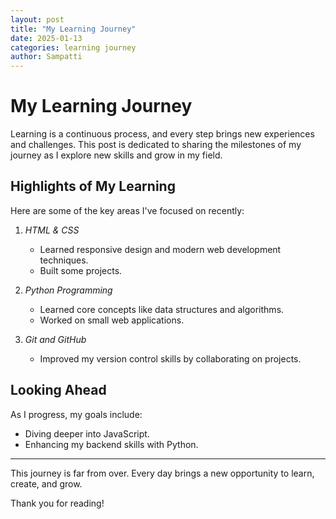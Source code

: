 ```yaml
---
layout: post
title: "My Learning Journey"
date: 2025-01-13
categories: learning journey
author: Sampatti
---
```


# My Learning Journey

Learning is a continuous process, and every step brings new experiences and challenges. This post is dedicated to sharing the milestones of my journey as I explore new skills and grow in my field.

## Highlights of My Learning
Here are some of the key areas I've focused on recently:

1. *HTML & CSS*
   - Learned responsive design and modern web development techniques.
   - Built some projects.

2. *Python Programming*
   - Learned core concepts like data structures and algorithms.
   - Worked on small web applications.

3. *Git and GitHub*
   - Improved my version control skills by collaborating on projects.

## Looking Ahead
As I progress, my goals include:
- Diving deeper into JavaScript. 
- Enhancing my backend skills with Python.

---

This journey is far from over. Every day brings a new opportunity to learn, create, and grow.

Thank you for reading!